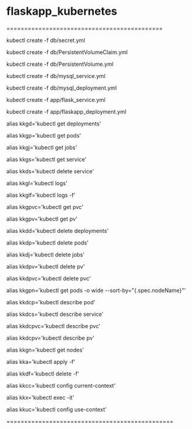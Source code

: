 # flaskapp_kubernetes

============================================

kubectl create -f db/secret.yml

kubectl create -f db/PersistentVolumeClaim.yml

kubectl create -f db/PersistentVolume.yml

kubectl create -f db/mysql_service.yml

kubectl create -f db/mysql_deployment.yml

kubectl create -f app/flask_service.yml

kubectl create -f app/flaskapp_deployment.yml

alias kkgd='kubectl get deployments'

alias kkgp='kubectl get pods'

alias kkgj='kubectl get jobs'

alias kkgs='kubectl get service'

alias kkds='kubectl delete service'

alias kkgl='kubectl logs'

alias kkglf='kubectl logs -f'

alias kkgpvc='kubectl get pvc'

alias kkgpv='kubectl get pv'

alias kkdd='kubectl delete deployments'

alias kkdp='kubectl delete pods'

alias kkdj='kubectl delete jobs'

alias kkdpv='kubectl delete pv'

alias kkdpvc='kubectl delete pvc'

alias kkgpn='kubectl get pods -o wide --sort-by="{.spec.nodeName}"'

alias kkdcp='kubectl describe pod'

alias kkdcs='kubectl describe service'

alias kkdcpvc='kubectl describe pvc'

alias kkdcpv='kubectl describe pv'

alias kkgn='kubectl get nodes'

alias kka='kubectl apply -f'

alias kkdf='kubectl delete -f'

alias kkcc='kubectl config current-context'

alias kkx='kubectl exec -it'

alias kkuc='kubectl config use-context'


===============================================
